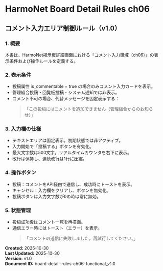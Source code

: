 # HarmoNet Board Detail Rules ch06
## コメント入力エリア制御ルール（v1.0）

### 1. 概要
本書は、HarmoNet掲示板詳細画面における「コメント入力領域（ch06）」の表示条件および操作ルールを定義する。

### 2. 表示条件
- 投稿属性 is_commentable = true の場合のみコメント入力カードを表示。
- 管理組合投稿・回覧板投稿・システム通知では非表示。
- コメント不可の場合、代替メッセージを固定表示する：  
  > 「この投稿にはコメントを追加できません（管理組合からのお知らせ）」

### 3. 入力欄の仕様
- テキストエリアは固定表示。初期状態では非アクティブ。  
- 入力開始で「投稿する」ボタンを有効化。  
- 最大文字数は500文字。リアルタイムカウンタを右下に表示。  
- 改行は保持し、連続改行は1行に圧縮。

### 4. 操作ボタン
- 投稿：コメントをAPI経由で送信し、成功時にトーストを表示。
- キャンセル：入力欄をクリアし、ボタンを無効化。
- 投稿ボタンは入力文字数が0の時は常に無効。

### 5. 状態管理
- 投稿成功後はコメント一覧を再描画。
- 通信エラー時にはトースト（エラー）を表示。  
  > 「コメントの送信に失敗しました。再試行してください。」

**Created:** 2025-10-30  
**Last Updated:** 2025-10-30  
**Version:** v1.0  
**Document ID:** board-detail-rules-ch06-functional_v1.0
